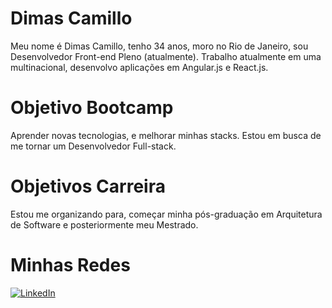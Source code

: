 # Dimas Camillo

Meu nome é Dimas Camillo, tenho 34 anos, moro no Rio de Janeiro, sou Desenvolvedor Front-end Pleno (atualmente).
Trabalho atualmente em uma multinacional, desenvolvo aplicações em Angular.js e React.js.

# Objetivo Bootcamp

Aprender novas tecnologias, e melhorar minhas stacks.
Estou em busca de me tornar um Desenvolvedor Full-stack.

# Objetivos Carreira

Estou me organizando para, começar minha pós-graduação em Arquitetura de Software e posteriormente meu Mestrado.

# Minhas Redes

[![LinkedIn](https://img.shields.io/badge/LinkedIn-000?style=for-the-badge&logo=linkedin&logoColor=0E76A8)](https://www.linkedin.com/in/dimas-camillo/)
